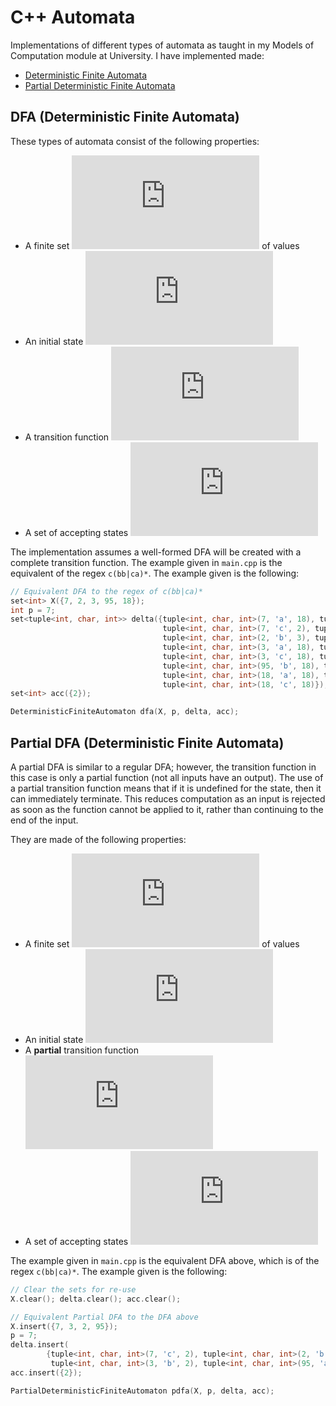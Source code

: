 # C++ Automata
Implementations of different types of automata as taught in my Models of Computation module at University. I have implemented made:

- [Deterministic Finite Automata](#dfa-deterministic-finite-automata)
- [Partial Deterministic Finite Automata](#partial-dfa-deterministic-finite-automata)

## DFA (Deterministic Finite Automata)

These types of automata consist of the following properties:

- A finite set ![X](https://latex.codecogs.com/gif.latex?X) of values
- An initial state ![p belongs to X](https://latex.codecogs.com/gif.latex?p%5Cin%20X)
- A transition function ![X x Sigma -> X](https://latex.codecogs.com/gif.latex?%5Cdelta%3AX%5Ctimes%5CSigma%5Crightarrow%20X)
- A set of accepting states ![Acc is a subset of X](https://latex.codecogs.com/gif.latex?Acc%5Csubseteq%20X)

The implementation assumes a well-formed DFA will be created with a complete transition function. The example given in `main.cpp` is the equivalent of the regex `c(bb|ca)*`. The example given is the following:

```cpp
// Equivalent DFA to the regex of c(bb|ca)*
set<int> X({7, 2, 3, 95, 18});
int p = 7;
set<tuple<int, char, int>> delta({tuple<int, char, int>(7, 'a', 18), tuple<int, char, int>(7, 'b', 18),
                                  tuple<int, char, int>(7, 'c', 2), tuple<int, char, int>(2, 'a', 18),
                                  tuple<int, char, int>(2, 'b', 3), tuple<int, char, int>(2, 'c', 95),
                                  tuple<int, char, int>(3, 'a', 18), tuple<int, char, int>(3, 'b', 2),
                                  tuple<int, char, int>(3, 'c', 18), tuple<int, char, int>(95, 'a', 2),
                                  tuple<int, char, int>(95, 'b', 18), tuple<int, char, int>(95, 'c', 18),
                                  tuple<int, char, int>(18, 'a', 18), tuple<int, char, int>(18, 'b', 18),
                                  tuple<int, char, int>(18, 'c', 18)});
set<int> acc({2});

DeterministicFiniteAutomaton dfa(X, p, delta, acc);
```

## Partial DFA (Deterministic Finite Automata)

A partial DFA is similar to a regular DFA; however, the transition function in this case is only a partial function (not all inputs have an output). The use of a partial transition function means that if it is undefined for the state, then it can immediately terminate. This reduces computation as an input is rejected as soon as the function cannot be applied to it, rather than continuing to the end of the input.

They are made of the following properties:

- A finite set ![X](https://latex.codecogs.com/gif.latex?X) of values
- An initial state ![p belongs to X](https://latex.codecogs.com/gif.latex?p%5Cin%20X)
- A **partial** transition function ![X x Sigma -|> X](https://latex.codecogs.com/gif.latex?%5Cdelta%3A%20X%5Ctimes%5CSigma%5Cpto%7B%5Cmathrel%7B%5Cooalign%7B%5Chfil%24%5Cmapstochar%24%5Chfil%5Ccr%24%5Cto%24%5Ccr%7D%7D%7DX)
- A set of accepting states ![Acc is a subset of X](https://latex.codecogs.com/gif.latex?Acc%5Csubseteq%20X)

The example given in `main.cpp` is the equivalent DFA above, which is of the regex `c(bb|ca)*`. The example given is the following:

```cpp
// Clear the sets for re-use
X.clear(); delta.clear(); acc.clear();

// Equivalent Partial DFA to the DFA above
X.insert({7, 3, 2, 95});
p = 7;
delta.insert(
        {tuple<int, char, int>(7, 'c', 2), tuple<int, char, int>(2, 'b', 3), tuple<int, char, int>(2, 'c', 95),
         tuple<int, char, int>(3, 'b', 2), tuple<int, char, int>(95, 'a', 2)});
acc.insert({2});

PartialDeterministicFiniteAutomaton pdfa(X, p, delta, acc);
```